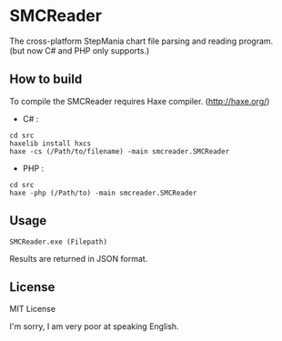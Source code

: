 # SMCReader
The cross-platform StepMania chart file parsing and reading program.     
(but now C# and PHP only supports.)

## How to build
To compile the SMCReader requires Haxe compiler. (http://haxe.org/)
+   C# :
```
cd src
haxelib install hxcs
haxe -cs (/Path/to/filename) -main smcreader.SMCReader
```

+   PHP :
```
cd src
haxe -php (/Path/to) -main smcreader.SMCReader
```

## Usage
```
SMCReader.exe (Filepath)
```
Results are returned in JSON format.


## License
MIT License  
  
  
I'm sorry, I am very poor at speaking English.
